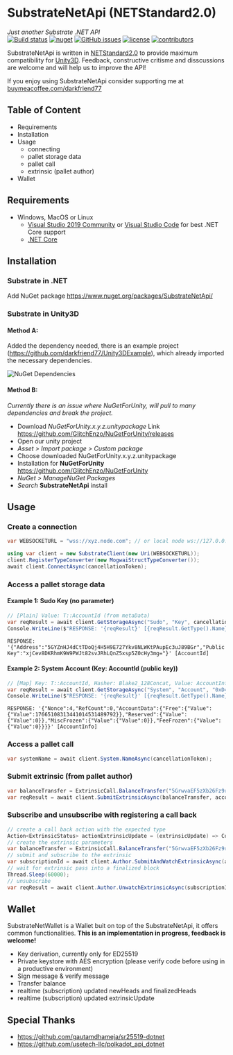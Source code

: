 # SubstrateNetApi (NETStandard2.0)
*Just another Substrate .NET API*  
[![Build status](https://ci.appveyor.com/api/projects/status/jsei7yv376en17rr?svg=true)](https://ci.appveyor.com/project/darkfriend77/substratenetapi)
[![nuget](https://img.shields.io/nuget/v/SubstrateNetApi)](https://ci.appveyor.com/project/darkfriend77/substratenetapi/build/artifacts)
[![GitHub issues](https://img.shields.io/github/issues/darkfriend77/SubstrateNetApi.svg)](https://github.com/darkfriend77/SubstrateNetApi/issues)
[![license](https://img.shields.io/github/license/darkfriend77/SubstrateNetApi)](https://github.com/darkfriend77/SubstrateNetApi/blob/origin/LICENSE)
[![contributors](https://img.shields.io/github/contributors/darkfriend77/SubstrateNetApi)](https://github.com/darkfriend77/SubstrateNetApi/graphs/contributors)

SubstrateNetApi is written in [NETStandard2.0](https://docs.microsoft.com/en-us/dotnet/standard/net-standard) to provide maximum compatibility for [Unity3D](https://docs.unity3d.com/2020.2/Documentation/Manual/dotnetProfileSupport.html). Feedback, constructive critisme and disscussions are welcome and will help us to improve the API!

If you enjoy using SubstrateNetApi consider supporting me at [buymeacoffee.com/darkfriend77](https://www.buymeacoffee.com/darkfriend77)

## Table of Content

* Requirements
* Installation
* Usage
  - connecting
  - pallet storage data
  - pallet call
  - extrinsic (pallet author)
* Wallet

## Requirements

* Windows, MacOS or Linux
  - [Visual Studio 2019 Community](https://visualstudio.microsoft.com/de/vs/) or [Visual Studio Code](https://code.visualstudio.com/) for best .NET Core support
  - [.NET Core](https://www.microsoft.com/net/download/core)

## Installation

### Substrate in .NET
Add NuGet package https://www.nuget.org/packages/SubstrateNetApi/

### Substrate in Unity3D

#### Method A:
Added the dependency needed, there is an example project (https://github.com/darkfriend77/Unity3DExample), which already imported the necessary dependencies. 

![NuGet Dependencies](https://github.com/darkfriend77/SubstrateNetApi/raw/origin/images/dependencies.png)

#### Method B:
*Currently there is an issue where NuGetForUnity, will pull to many dependencies and break the project.*
- Download *NuGetForUnity.x.y.z.unitypackage* Link https://github.com/GlitchEnzo/NuGetForUnity/releases
- Open our unity project
- *Asset > Import package > Custom package*
- Choose downloaded NuGetForUnity.x.y.z.unitypackage
- Installation for **NuGetForUnity** https://github.com/GlitchEnzo/NuGetForUnity
- *NuGet > ManageNuGet Packages*
- *Search* **SubstrateNetApi** install

## Usage

### Create a connection
```csharp
var WEBSOCKETURL = "wss://xyz.node.com"; // or local node ws://127.0.0.1:9944

using var client = new SubstrateClient(new Uri(WEBSOCKETURL));
client.RegisterTypeConverter(new MogwaiStructTypeConverter());
await client.ConnectAsync(cancellationToken);
```

### Access a pallet storage data

#### Example 1: Sudo Key (no parameter)

```csharp
// [Plain] Value: T::AccountId (from metaData)
var reqResult = await client.GetStorageAsync("Sudo", "Key", cancellationToken);
Console.WriteLine($"RESPONSE: '{reqResult}' [{reqResult.GetType().Name}]");
```
```RESPONSE: '{"Address":"5GYZnHJ4dCtTDoQj4H5H9E727Ykv8NLWKtPAupEc3uJ89BGr","PublicKey":"xjCev8DKRhmK9W9PWJt82svJRhLQnZ5xsp5Z0cHy3mg="}' [AccountId]``` 

#### Example 2: System Account (Key: AccountId (public key))

```csharp
// [Map] Key: T::AccountId, Hasher: Blake2_128Concat, Value: AccountInfo<T::Index, T::AccountData> (from metaData)
var reqResult = await client.GetStorageAsync("System", "Account", "0xD43593C715FDD31C61141ABD04A99FD6822C8558854CCDE39A5684E7A56DA27D", cancellationToken);
Console.WriteLine($"RESPONSE: '{reqResult}' [{reqResult.GetType().Name}]");
```
```RESPONSE: '{"Nonce":4,"RefCount":0,"AccountData":{"Free":{"Value":{"Value":17665108313441014531489792}},"Reserved":{"Value":{"Value":0}},"MiscFrozen":{"Value":{"Value":0}},"FeeFrozen":{"Value":{"Value":0}}}}' [AccountInfo]```

### Access a pallet call

```csharp
var systemName = await client.System.NameAsync(cancellationToken);
```

### Submit extrinsic (from pallet author)

```csharp
var balanceTransfer = ExtrinsicCall.BalanceTransfer("5GrwvaEF5zXb26Fz9rcQpDWS57CtERHpNehXCPcNoHGKutQY", 1000);
var reqResult = await client.SubmitExtrinsicAsync(balanceTransfer, accountDMOG_GALxeh, 0, 64, cancellationToken);
```

### Subscribe and unsubscribe with registering a call back

```csharp
// create a call back action with the expected type
Action<ExtrinsicStatus> actionExtrinsicUpdate = (extrinsicUpdate) => Console.WriteLine($"CallBack: {extrinsicUpdate}");
// create the extrinsic parameters
var balanceTransfer = ExtrinsicCall.BalanceTransfer("5GrwvaEF5zXb26Fz9rcQpDWS57CtERHpNehXCPcNoHGKutQY", 1000);
// submit and subscribe to the extrinsic
var subscriptionId = await client.Author.SubmitAndWatchExtrinsicAsync(actionExtrinsicUpdate, balanceTransfer, accountDMOG_GALxeh, 0, 64, cancellationToken);
// wait for extrinsic pass into a finalized block
Thread.Sleep(60000);
// unsubscribe
var reqResult = await client.Author.UnwatchExtrinsicAsync(subscriptionId, cancellationToken);
```

## Wallet
SubstrateNetWallet is a Wallet buit on top of the SubstrateNetApi, it offers common functionalities. 
**This is an implementation in progress, feedback is welcome!**

- Key derivation, currently only for ED25519
- Private keystore with AES encryption (please verify code before using in a productive environment)
- Sign message & verify message
- Transfer balance
- realtime (subscription) updated newHeads and finalizedHeads
- realtime (subscription) updated extrinsicUpdate


## Special Thanks
- https://github.com/gautamdhameja/sr25519-dotnet
- https://github.com/usetech-llc/polkadot_api_dotnet
